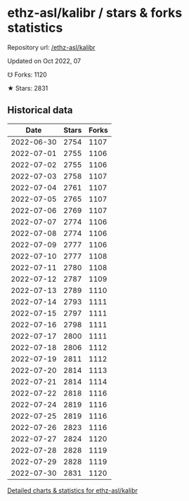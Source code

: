 # ethz-asl/kalibr / stars & forks statistics

Repository url: [/ethz-asl/kalibr](https://github.com/ethz-asl/kalibr)

Updated on Oct 2022, 07

☋ Forks: 1120

★ Stars: 2831

## Historical data
| Date | Stars | Forks |
|------|-------|-------|
| 2022-06-30 | 2754 | 1107 | 
| 2022-07-01 | 2755 | 1106 | 
| 2022-07-02 | 2755 | 1106 | 
| 2022-07-03 | 2758 | 1107 | 
| 2022-07-04 | 2761 | 1107 | 
| 2022-07-05 | 2765 | 1107 | 
| 2022-07-06 | 2769 | 1107 | 
| 2022-07-07 | 2774 | 1106 | 
| 2022-07-08 | 2774 | 1106 | 
| 2022-07-09 | 2777 | 1106 | 
| 2022-07-10 | 2777 | 1108 | 
| 2022-07-11 | 2780 | 1108 | 
| 2022-07-12 | 2787 | 1109 | 
| 2022-07-13 | 2789 | 1110 | 
| 2022-07-14 | 2793 | 1111 | 
| 2022-07-15 | 2797 | 1111 | 
| 2022-07-16 | 2798 | 1111 | 
| 2022-07-17 | 2800 | 1111 | 
| 2022-07-18 | 2806 | 1112 | 
| 2022-07-19 | 2811 | 1112 | 
| 2022-07-20 | 2814 | 1113 | 
| 2022-07-21 | 2814 | 1114 | 
| 2022-07-22 | 2818 | 1116 | 
| 2022-07-24 | 2819 | 1116 | 
| 2022-07-25 | 2819 | 1116 | 
| 2022-07-26 | 2823 | 1116 | 
| 2022-07-27 | 2824 | 1120 | 
| 2022-07-28 | 2828 | 1119 | 
| 2022-07-29 | 2828 | 1119 | 
| 2022-07-30 | 2831 | 1120 | 


[Detailed charts & statistics for ethz-asl/kalibr](https://reviewgithub.com/rep/ethz-asl/kalibr)
